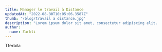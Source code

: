 ```yaml
---
title: Manager le travail à Distance
updatedAt: "2022-08-30T10:05:06.3587Z"
thumb: "/blog/travail a distance.jpg"
description: "Lorem ipsum dolor sit amet, consectetur adipiscing elit. In ex tortor, viverra vitae ultricies non, placerat et odio. Sed semper iaculis sodales."
author:
  name: Zarkti
---
```


Tferbila
